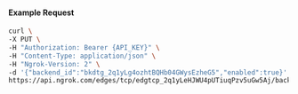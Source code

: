 <!-- Code generated for API Clients. DO NOT EDIT. -->

#### Example Request

```bash
curl \
-X PUT \
-H "Authorization: Bearer {API_KEY}" \
-H "Content-Type: application/json" \
-H "Ngrok-Version: 2" \
-d '{"backend_id":"bkdtg_2q1yLg4ozhtBQHb04GWysEzheG5","enabled":true}' \
https://api.ngrok.com/edges/tcp/edgtcp_2q1yLeHJWU4pUTiuqPzv5uGw5Aj/backend
```
